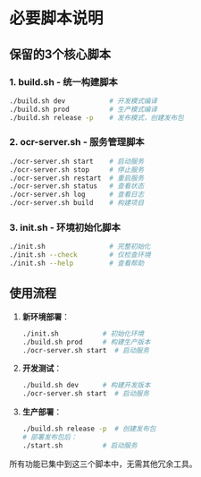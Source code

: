 # 必要脚本说明

## 保留的3个核心脚本

### 1. build.sh - 统一构建脚本
```bash
./build.sh dev           # 开发模式编译
./build.sh prod          # 生产模式编译  
./build.sh release -p    # 发布模式，创建发布包
```

### 2. ocr-server.sh - 服务管理脚本
```bash
./ocr-server.sh start    # 启动服务
./ocr-server.sh stop     # 停止服务
./ocr-server.sh restart  # 重启服务
./ocr-server.sh status   # 查看状态
./ocr-server.sh log      # 查看日志
./ocr-server.sh build    # 构建项目
```

### 3. init.sh - 环境初始化脚本
```bash
./init.sh                # 完整初始化
./init.sh --check        # 仅检查环境
./init.sh --help         # 查看帮助
```

## 使用流程

1. **新环境部署**：
   ```bash
   ./init.sh           # 初始化环境
   ./build.sh prod     # 构建生产版本
   ./ocr-server.sh start  # 启动服务
   ```

2. **开发测试**：
   ```bash
   ./build.sh dev      # 构建开发版本
   ./ocr-server.sh start  # 启动服务
   ```

3. **生产部署**：
   ```bash
   ./build.sh release -p  # 创建发布包
   # 部署发布包后：
   ./start.sh          # 启动服务
   ```

所有功能已集中到这三个脚本中，无需其他冗余工具。